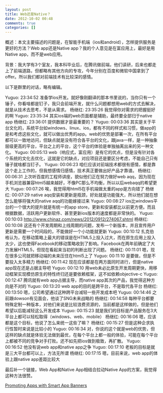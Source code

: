 ```yaml
---
layout: post
title: Web还是Native？
date: 2012-10-02 00:48
comments: true
categories: []
---
```

概述：本文主要描述的问题是，在智能手机端（ios和android），怎样提供服务是更好的方法？Web app还是Native app？我的个人意见是在富应用上，最好是用Native app，而不是web应用。

背景：我大学有3个室友，我本科毕业后，在腾讯做前端，他们读研，后来也都走上了前端道路，但都略有其他方向的专攻，今年分别在百度和微软中国拿到了offer。所以我们都对前端技术有比较深的感情。<!--more-->

以下是群里的对话，略有编辑。

Yuguo: 23:34:52
准备学ios开发。就好像刚翻译的那本书里说的，当你只有一个锤子，你看啥都是钉子，我只会前端开发，就什么问题都想用web的方式去解决，就是从技术去思考，不是从需求。
杨继红: 23:35:26
我觉得你对需求的把握挺好的啊
Yuguo: 23:35:34
其实ios端的web页面都是辅助，最终要全部归于native app
杨继红: 23:36:01
提供数据才是最重要的？
Yuguo: 00:03:36
其实是关于平台文化的，系统平台如windows、linux、ios，都有不同的样式和习惯，做app的是和考虑这些文化，就可以做出优秀的app。web的优势是部署一次，在所有平台都可以一致地访问，但缺点就是没有符合各平台的文化，跟java一样，是一种抽象层级更高的平台，平台之上的平台，这个平台的体验是单独抽离出来的另一种文化。
Yuguo: 00:05:13
web（响应式，富应用）是有它的优点，但是没有针对各个系统的文化去优化，这就是它的缺点，对应项目还是要区分考虑，不能自己只有锤子就啥都当钉子。
Yuguo: 00:06:23
咱仨应该对前端技术都很有感情，都是靠这个走上工作的，但我想感情归感情，技术真正要做出好产品才靠谱。
杨继红: 00:06:31
上次听百度的工程师讲座，貌似他们正在努力做好web aqq，因为现在手机浏览器兼容html5越来越好，不像PC那么不均衡，所以以后webaqq的希望更大
Yuguo: 00:07:26
唉，我觉得用html5在手机端做太重的app是方向错了
杨继红: 00:07:29
native aqq安装和更新是瓶颈，好处就是功能强大，所以他们就在想怎么能够将强大的native aqq的功能嫁接过来
Yuguo: 00:08:27
ios比windows平台的一个很大的提升就是有统一的app store，更新和安装都比以前更方便。而且根据数据，活跃用户更新软件、甚至更新ios版本的速度都是非常快的。
Yuguo: 00:10:03
<a href="http://www.chinaz.com/news/2012/0912/274067.shtml">http://www.chinaz.com/news/2012/0912/274067.shtml</a>
杨继红: 00:10:08
这还有个开发周期和上线周期的问题，发布一个新版本，并且宣传用户更新是需要一个时间段的，不能做好一个小功能就更新
Yuguo: 00:10:12
扎克伯格认为，在移动策略上最大的错误是在HTML5上投入过大，而在原生应用上投入太少，这也使得Facebook的移动策略收到了影响。Facebook在两年前确定了大力发展HTML5，但现在看起来当初的判断出现了问题。
杨继红: 00:11:01
嗯，现在很多公司就把移动端的未来压住在html5上了
Yuguo: 00:11:10
是要做，但是不要投入太多精力
杨继红: 00:11:42
现在应该都是在两方面同时进行，但是native app现在还是占据主导吧
Yuguo: 00:12:10
用web未必比原生开发周期更快，用移动框架实现模仿原生的特性终归还是要依赖框架，这不如依赖objective-c
Yuguo: 00:12:47
腾讯就有web app占据主导，而native app其次的产品，我觉得这种方向是不对的
Yuguo: 00:13:20
web app的目的是跨平台，不是取代各平台
杨继红: 00:13:50
嗯，公司希望通过这种跨平台减轻一些开发成本吧
Yuguo: 00:14:46
之前跟dowson有见面会，他谈了SNG未来战略的
杨继红: 00:14:58
每种平台都要特殊定制一种版本，对他们来说是比较浪费资源的，当前都是这样做的，但是他们希望以后能减轻这么开发成本
Yuguo: 00:15:23
就是我们的目标是产品服务在3大平台上都可以轻松取得（windows、web、mobile）
杨继红: 00:16:06
嗯，应该都是这个目标，他说了怎么来统一这些了嘛？
杨继红: 00:15:27
但是这种企求执行性暂时来说是比较小的
Yuguo: 00:16:34
对，你说的这个就是web的优势，但这样的缺点就是体验无法做到最优，在每个平台上都一般的体验，可能在每个平台上都被不同的竞争对手打败。还不如先把ios做到极致，再扩散。
Yuguo: 00:16:52
他没有说web app和native app之争
Yuguo: 00:17:10
老板的目标是就是三大平台都可以上，方法无所谓
杨继红: 00:17:15
嗯，目前来说，web app的体验上跟native app差距比较大

最后补一个链接，Web App和Native App相结合拉动Native App的方案，我觉得这种方法很赞。

<a href="https://developer.apple.com/library/safari/#documentation/AppleApplications/Reference/SafariWebContent/PromotingAppswithAppBanners/PromotingAppswithAppBanners.html#//apple_ref/doc/uid/TP40002051-CH6-SW1" target="_blank">Promoting Apps with Smart App Banners</a>
